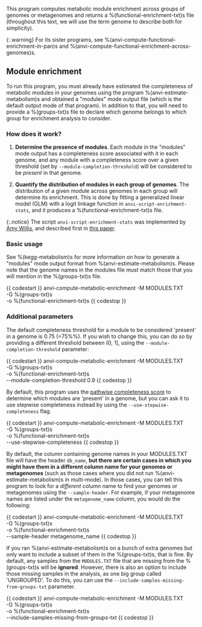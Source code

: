 This program computes metabolic module enrichment across groups of genomes or metagenomes and returns a %(functional-enrichment-txt)s file (throughout this text, we will use the term genome to describe both for simplicity).

{:.warning}
For its sister programs, see %(anvi-compute-functional-enrichment-in-pan)s and %(anvi-compute-functional-enrichment-across-genomes)s.

## Module enrichment

To run this program, you must already have estimated the completeness of metabolic modules in your genomes using the program %(anvi-estimate-metabolism)s and obtained a "modules" mode output file (which is the default output mode of that program). In addition to that, you will need to provide a %(groups-txt)s file to declare which genome belongs to which group for enrichment analysis to consider.

### How does it work?

1. **Determine the presence of modules**. Each module in the "modules" mode output has a completeness score associated with it in each genome, and any module with a completeness score over a given threshold (set by `--module-completion-threshold`) will be considered to be *present* in that genome.

2. **Quantify the distribution of modules in each group of genomes**. The distribution of a given module across genomes in each group will determine its enrichment. This is done by fitting a generalized linear model (GLM) with a logit linkage function in `anvi-script-enrichment-stats`, and it produces a %(functional-enrichment-txt)s file.

{:.notice}
The script `anvi-script-enrichment-stats` was implemented by [Amy Willis](https://github.com/adw96), and described first in [this paper](https://doi.org/10.1186/s13059-020-02195-w).

### Basic usage

See %(kegg-metabolism)s for more information on how to generate a "modules" mode output format from %(anvi-estimate-metabolism)s. Please note that the genome names in the modules file must match those that you will mention in the %(groups-txt)s file.

{{ codestart }}
anvi-compute-metabolic-enrichment -M MODULES.TXT \
                                  -G %(groups-txt)s \
                                  -o %(functional-enrichment-txt)s
{{ codestop }}

### Additional parameters

The default completeness threshold for a module to be considered 'present' in a genome is 0.75 (=75%%). If you wish to change this, you can do so by providing a different threshold between (0, 1], using the `--module-completion-threshold` parameter:

{{ codestart }}
anvi-compute-metabolic-enrichment -M MODULES.TXT \
                                  -G %(groups-txt)s \
                                  -o %(functional-enrichment-txt)s \
                                  --module-completion-threshold 0.9
{{ codestop }}

By default, this program uses the [pathwise completeness score](https://anvio.org/help/main/programs/anvi-estimate-metabolism/#two-estimation-strategies---pathwise-and-stepwise) to determine which modules are 'present' in a genome, but you can ask it to use stepwise completeness instead by using the `--use-stepwise-completeness` flag.

{{ codestart }}
anvi-compute-metabolic-enrichment -M MODULES.TXT \
                                  -G %(groups-txt)s \
                                  -o %(functional-enrichment-txt)s \
                                  --use-stepwise-completeness
{{ codestop }}

By default, the column containing genome names in your MODULES.TXT file will have the header `db_name`, **but there are certain cases in which you might have them in a different column name for your genomes or metagenomes** (such as those cases where you did not run %(anvi-estimate-metabolism)s in multi-mode). In those cases, you can tell this program to look for a *different* column name to find your genomes or metagenomes using the `--sample-header`. For example, if your metagenome names are listed under the `metagenome_name` column, you would do the following:

{{ codestart }}
anvi-compute-metabolic-enrichment -M MODULES.TXT \
                                  -G %(groups-txt)s \
                                  -o %(functional-enrichment-txt)s \
                                  --sample-header metagenome_name
{{ codestop }}

If you ran %(anvi-estimate-metabolism)s on a bunch of extra genomes but only want to include a subset of them in the %(groups-txt)s, that is fine. By default, any samples from the `MODULES.TXT` file that are missing from the %(groups-txt)s will be **ignored**. However, there is also an option to include those missing samples in the analysis, as one big group called 'UNGROUPED'. To do this, you can use the `--include-samples-missing-from-groups-txt` parameter.

{{ codestart }}
anvi-compute-metabolic-enrichment -M MODULES.TXT \
                                  -G %(groups-txt)s \
                                  -o %(functional-enrichment-txt)s \
                                  --include-samples-missing-from-groups-txt
{{ codestop }}

